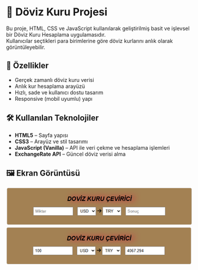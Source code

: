 # 💱 Döviz Kuru Projesi

Bu proje, HTML, CSS ve JavaScript kullanılarak geliştirilmiş basit ve işlevsel bir Döviz Kuru Hesaplama uygulamasıdır.  
Kullanıcılar seçtikleri para birimlerine göre döviz kurlarını anlık olarak görüntüleyebilir.

## 🚀 Özellikler

- Gerçek zamanlı döviz kuru verisi
- Anlık kur hesaplama arayüzü
- Hızlı, sade ve kullanıcı dostu tasarım
- Responsive (mobil uyumlu) yapı

## 🛠 Kullanılan Teknolojiler

- **HTML5** – Sayfa yapısı
- **CSS3** – Arayüz ve stil tasarımı
- **JavaScript (Vanilla)** – API ile veri çekme ve hesaplama işlemleri
- **ExchangeRate API** – Güncel döviz verisi alma

## 🖼 Ekran Görüntüsü

![Uygulama Görseli 1](screenshot1.png)  
![Uygulama Görseli 2](screenshot2.png)

